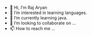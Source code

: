- 👋 Hi, I’m Raj Aryan
- 👀 I’m interested in learning languages.
- 🌱 I’m currently learning java.
- 💞️ I’m looking to collaborate on ...
- 📫 How to reach me ...

<!---
aryanraj8191/aryanraj8191 is a ✨ special ✨ repository because its `README.md` (this file) appears on your GitHub profile.
You can click the Preview link to take a look at your changes.
--->
